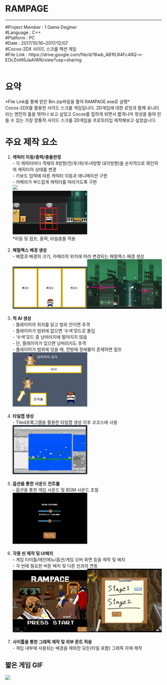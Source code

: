 # RAMPAGE
********************************************************************************************************
<article>
#Project Member : 1 Game Deginer<br>
#Language : C++<br>
#Platform : PC<br>
#Date : 2017/10/16~2017/12/07<br>
#Cocos-2DX 사이드 스크롤 액션 게임<br>
#File Link : https://drive.google.com/file/d/16wb_AB1fLR4Fc4RQ-v-EOcZmN5JaAiWN/view?usp=sharing<br>
</article><br>

<body>
  <h1>요약</h1>
  <div>
    <p>
      *File Link를 통해 받은 Bin.zip파일을 풀어 RAMPAGE.exe로 실행*<br>
      Cocos-2DX를 활용한 사이드 스크롤 게임입니다. 2D게임에 대한 로망과 함께 유니티라는 엔진의 틀을 벗어나 보고 싶었고 Cocos를 접하게 되면서 짧게나마 정성을 들여 만들 수 있는 가장 정통적 사이드 스크롤 2D게임을 프로토타입 제작해보고 싶었습니다.<br>
    </p>
  </div>
  
  <h1>주요 제작 요소</h1>
  <div>
    <ol>
      <li><b>캐릭터 이동/중력/충돌판정</b><br>
      - 각 캐릭터마다 객체의 8방향(전/후/좌/우/4방향 대각방향)을 순차적으로 확인하여 캐릭터의 상태를 변경<br>
      - 키보드 입력에 따른 캐릭터 이동과 애니메이션 구현<br>
      - 카메라가 부드럽게 캐릭터를 따라가도록 구현<br>
      <img src="Image/Movement.gif" width="50%"><br>
      <img src="Image/CharacterCollision.png" width="50%"><br>
      *이동 및 점프, 중력, 타일충돌 적용
      </li>
      <br>
      <li><b>패럴렉스 배경 생성</b><br>
      - 배열과 배경의 크기, 카메라의 위치에 따라 변경되는 패럴렉스 배경 생성<br>
      <img src="Image/Parallax.PNG" width="50%"><img src="Image/BackGround.PNG" width="50%"><br>
      </li>
      <br>
      <li><b>적 AI 생성</b><br>
      - 플레이어의 위치를 읽고 범위 안이면 추격<br>
      - 플레이어가 범위에 없으면 ‘수색’모드로 돌입<br>
      - ‘수색’모드 중 낭떠러지에 떨어지지 않음 <br>
      - 단, 플레이어가 있으면 낭떠러지도 추격<br>
      - 플레이어가 범위에 있을 때, 전방에 장애물이 존재하면 점프<br>
      <img src="Image/AI.PNG" width="50%"><br>
      </li>
      <br>
      <li><b>타일맵 생성</b><br>
      - Tiled프록그램을 활용한 타일맵 생성 이후 코코스에 사용<br>
      <img src="Image/Tiled.png" width="50%"><br>
      </li>
      <br>
      <li><b>옵션을 통한 사운드 컨트롤</b><br>
      - 옵션을 통한 게임 사운드 및 BGM 사운드 조절<br>
      <img src="Image/Option.PNG" width="50%"><br>
      </li>
      <br>
      <li><b>각종 씬 제작 및 UI배치</b><br>
      - 게임 타이틀/메인메뉴/옵션/게임 오버 화면 등을 제작 및 배치<br>
      - 각 씬에 필요한 버튼 배치 및 다른 씬과의 연동 <br>
      <img src="Image/Title.PNG" width="50%"><img src="Image/MainMenu.PNG" width="50%"><br>
      </li>
      <br>
      <li><b>사이툴을 통한 그래픽 제작 및 외부 폰트 적용</b><br>
      - 게임 내부에 사용되는 배경을 제외한 모든(타일 포함) 그래픽 자체 제작<br>
      </li>
    </ol>
  </div>
  <h2>짧은 게임 GIF</h2>
  <img src="Image/GamePlay.gif" width="100%"><br>
</body>

